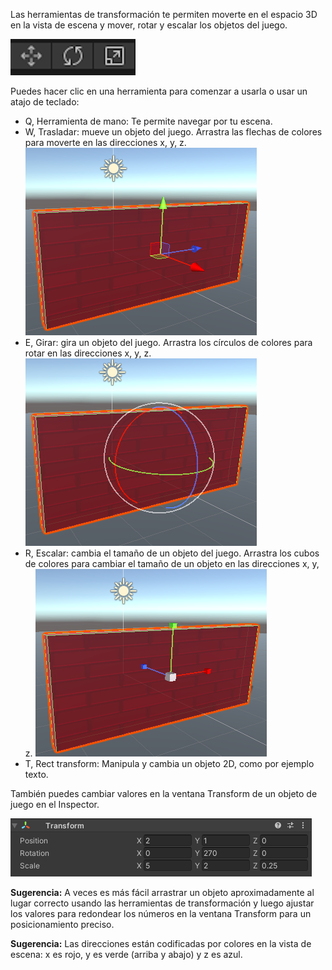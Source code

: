 Las herramientas de transformación te permiten moverte en el espacio 3D en la vista de escena y mover, rotar y escalar los objetos del juego.

![Los iconos de herramientas de mover, rotar y escalar.](images/transform-tools.png)

Puedes hacer clic en una herramienta para comenzar a usarla o usar un atajo de teclado:

+ Q, Herramienta de mano: Te permite navegar por tu escena.
+ W, Trasladar: mueve un objeto del juego. Arrastra las flechas de colores para moverte en las direcciones x, y, z. ![La vista de escena que muestra las flechas de control para mover un objeto de pared del juego.](images/transform-move.png)
+ E, Girar: gira un objeto del juego. Arrastra los círculos de colores para rotar en las direcciones x, y, z. ![La vista de escena que muestra círculos de colores de rotación en un objeto de pared del juego.](images/transform-rotate.png)
+ R, Escalar: cambia el tamaño de un objeto del juego. Arrastra los cubos de colores para cambiar el tamaño de un objeto en las direcciones x, y, z. ![La vista de escena que muestra los controles de cubo de colores para redimensionar en un objeto de pared del juego.](images/transform-scale.png)
+ T, Rect transform: Manipula y cambia un objeto 2D, como por ejemplo texto.

También puedes cambiar valores en la ventana Transform de un objeto de juego en el Inspector.

![El componente de transformación en la ventana del Inspector que muestra las propiedades X, Y y Z para la posición, la rotación y la escala.](images/transform-component.png)

**Sugerencia:** A veces es más fácil arrastrar un objeto aproximadamente al lugar correcto usando las herramientas de transformación y luego ajustar los valores para redondear los números en la ventana Transform para un posicionamiento preciso.

**Sugerencia:** Las direcciones están codificadas por colores en la vista de escena: x es rojo, y es verde (arriba y abajo) y z es azul. 
